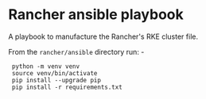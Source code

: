  # Rancher ansible playbook
 A playbook to manufacture the Rancher's RKE cluster file.
 
 From the `rancher/ansible` directory run: -
 
     python -m venv venv
     source venv/bin/activate
     pip install --upgrade pip
     pip install -r requirements.txt

